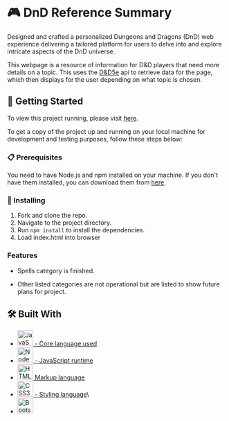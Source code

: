 # 🎮 DnD Reference Summary

Designed and crafted a personalized Dungeons and Dragons (DnD) web experience delivering a tailored platform for users to delve into and explore
intricate aspects of the DnD universe. 

This webpage is a resource of information for D&D players that need more details on a topic. This uses the [D&D5e](https://www.dnd5eapi.co/) api to retrieve data for the page, which then displays for the user depending on what topic is chosen.


## 🚀 Getting Started
To view this project running, please visit [here](https://musicalsurfer.github.io/DnD-Reference-Guide/).

To get a copy of the project up and running on your local machine for development and testing purposes, follow these steps below:

### 📋 Prerequisites

You need to have Node.js and npm installed on your machine. If you don't have them installed, you can download them from [here](https://nodejs.org/en/download/).

### 🔧 Installing

1. Fork and clone the repo.
2. Navigate to the project directory.
3. Run `npm install` to install the dependencies.
4. Load index.html into browser

### Features

- Spells category is finished.
  
- Other listed categories are not operational but are listed to show future plans for project.
  
## 🛠️ Built With

* <a href="https://developer.mozilla.org/en-US/docs/Web/JavaScript" target="_blank" rel="noreferrer"><img src="https://raw.githubusercontent.com/danielcranney/readme-generator/main/public/icons/skills/javascript-colored.svg" width="36" height="36" alt="JavaScript" /> - Core language used</a>
* <a href="https://nodejs.org/en/" target="_blank" rel="noreferrer"><img src="https://raw.githubusercontent.com/danielcranney/readme-generator/main/public/icons/skills/nodejs-colored.svg" width="36" height="36" alt="NodeJS" /> - JavaScript runtime</a>
* <a href="https://developer.mozilla.org/en-US/docs/Glossary/HTML5" target="_blank" rel="noreferrer"><img src="https://raw.githubusercontent.com/danielcranney/readme-generator/main/public/icons/skills/html5-colored.svg" width="36" height="36" alt="HTML5" /> Markup language</a>
* <a href="https://www.w3.org/TR/CSS/#css" target="_blank" rel="noreferrer"><img src="https://raw.githubusercontent.com/danielcranney/readme-generator/main/public/icons/skills/css3-colored.svg" width="36" height="36" alt="CSS3" /> - Styling language</a>\
* <a href="https://getbootstrap.com/" target="_blank" rel="noreferrer"><img src="https://raw.githubusercontent.com/danielcranney/readme-generator/main/public/icons/skills/bootstrap-colored.svg" width="36" height="36" alt="Bootstrap" /></a>

